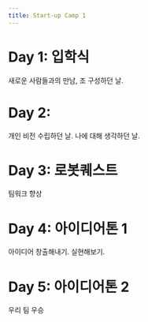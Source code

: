 ```yaml
---
title: Start-up Camp 1
---
```


# Day 1: 입학식
새로운 사람들과의 만남, 조 구성하던 날.

# Day 2: 
개인 비전 수립하던 날. 나에 대해 생각하던 날.

# Day 3: 로봇퀘스트
팀워크 향상

# Day 4: 아이디어톤 1
아이디어 창출해내기. 실현해보기.

# Day 5: 아이디어톤 2
우리 팀 우승


